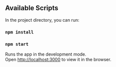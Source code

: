 ## Available Scripts

In the project directory, you can run:
### `npm install`
### `npm start`

Runs the app in the development mode.\
Open [http://localhost:3000](http://localhost:4000) to view it in the browser.

